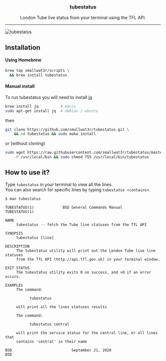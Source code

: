 <h3 align="center">tubestatus</h3>
<p align="center">London Tube live status from your terminal using the TFL API.</p>

---

![tubestatus](https://i.imgur.com/0ruXKHs.png)

## Installation

#### Using Homebrew

```sh
brew tap smallwat3r/scripts \
  && brew install tubestatus
```

#### Manual install

To run tubestatus you will need to install 
[jq](https://stedolan.github.io/jq/download) 
```sh
brew install jq          # macos
sudo apt-get install jq  # debian / ubuntu
```

then
```sh
git clone https://github.com/smallwat3r/tubestatus.git \
    && cd tubestatus && sudo make install 
```
or (without cloning)
```sh
sudo wget https://raw.githubusercontent.com/smallwat3r/tubestatus/master/tubestatus \
    -P /usr/local/bin && sudo chmod 755 /usr/local/bin/tubestatus
```

## How to use it? 
Type `tubestatus` in your terminal to view all the lines.  
You can also search for specific lines by typing `tubestatus <contains>`.  

``` console
$ man tubestatus

TUBESTATUS(1)             BSD General Commands Manual            TUBESTATUS(1)

NAME
     tubestatus -- fetch the Tube line statuses from the TfL API

SYNOPSIS
     tubestatus [line]

DESCRIPTION
     The tubestatus utility will print out the London Tube live line statuses 
     from the TfL API (http://api.tfl.gov.uk) in your terminal window.

EXIT STATUS
     The tubestatus utility exits 0 on success, and >0 if an error occurs.

EXAMPLES
     The command:

           tubestatus

     will print all the lines statuses results

     The command:

           tubestatus central

     will print the service status for the central line, or all lines that
     contains 'central' in their name

BSD                           September 21, 2020                           BSD
```

